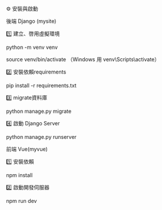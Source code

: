 ⚙️ 安裝與啟動

後端 Django   (mysite)


1️⃣ 建立、啓用虛擬環境

python -m venv venv

source venv/bin/activate  （Windows 用 venv\Scripts\activate）


2️⃣ 安裝依賴requirements

pip install -r requirements.txt


3️⃣ migrate資料庫

python manage.py migrate


4️⃣ 啟動 Django Server

python manage.py runserver



前端 Vue(myvue)

1️⃣ 安裝依賴

npm install


2️⃣ 啟動開發伺服器

npm run dev
